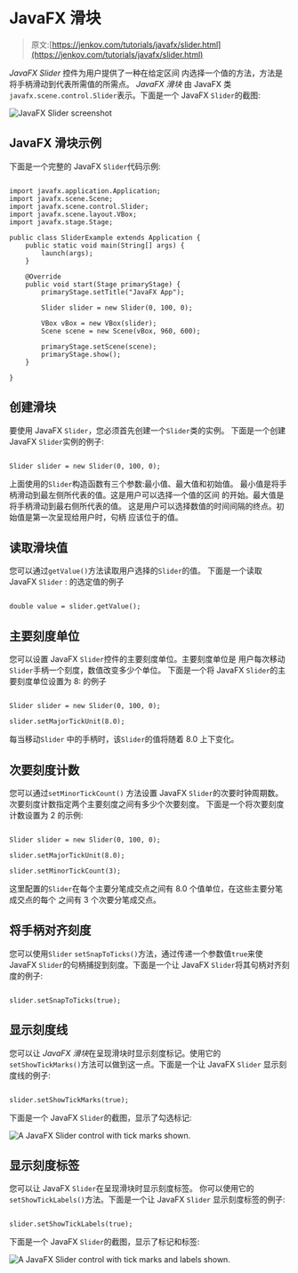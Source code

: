 # JavaFX 滑块

> 原文:[https://jenkov.com/tutorials/javafx/slider.html](https://jenkov.com/tutorials/javafx/slider.html)

*JavaFX Slider* 控件为用户提供了一种在给定区间 内选择一个值的方法，方法是将手柄滑动到代表所需值的所需点。 *JavaFX* *滑块* 由 JavaFX 类`javafx.scene.control.Slider`表示。下面是一个 JavaFX `Slider`的截图:

![JavaFX Slider screenshot](../Images/7e966b95f6216a57665c0d0db44951ca.png)

## JavaFX 滑块示例

下面是一个完整的 JavaFX `Slider`代码示例:

```

import javafx.application.Application;
import javafx.scene.Scene;
import javafx.scene.control.Slider;
import javafx.scene.layout.VBox;
import javafx.stage.Stage;

public class SliderExample extends Application {
    public static void main(String[] args) {
        launch(args);
    }

    @Override
    public void start(Stage primaryStage) {
        primaryStage.setTitle("JavaFX App");

        Slider slider = new Slider(0, 100, 0);

        VBox vBox = new VBox(slider);
        Scene scene = new Scene(vBox, 960, 600);

        primaryStage.setScene(scene);
        primaryStage.show();
    }

}

```

## 创建滑块

要使用 JavaFX `Slider`，您必须首先创建一个`Slider`类的实例。 下面是一个创建 JavaFX `Slider`实例的例子:

```

Slider slider = new Slider(0, 100, 0);

```

上面使用的`Slider`构造函数有三个参数:最小值、最大值和初始值。 最小值是将手柄滑动到最左侧所代表的值。这是用户可以选择一个值的区间 的开始。最大值是将手柄滑动到最右侧所代表的值。 这是用户可以选择数值的时间间隔的终点。初始值是第一次呈现给用户时，句柄 应该位于的值。

## 读取滑块值

您可以通过`getValue()`方法读取用户选择的`Slider`的值。 下面是一个读取 JavaFX `Slider` : 的选定值的例子

```

double value = slider.getValue();

```

## 主要刻度单位

您可以设置 JavaFX `Slider`控件的主要刻度单位。主要刻度单位是 用户每次移动`Slider`手柄一个刻度，数值改变多少个单位。 下面是一个将 JavaFX `Slider`的主要刻度单位设置为 8: 的例子

```

Slider slider = new Slider(0, 100, 0);

slider.setMajorTickUnit(8.0);

```

每当移动`Slider` 中的手柄时，该`Slider`的值将随着 8.0 上下变化。

## 次要刻度计数

您可以通过`setMinorTickCount()` 方法设置 JavaFX `Slider`的次要时钟周期数。次要刻度计数指定两个主要刻度之间有多少个次要刻度。 下面是一个将次要刻度计数设置为 2 的示例:

```

Slider slider = new Slider(0, 100, 0);

slider.setMajorTickUnit(8.0);

slider.setMinorTickCount(3);

```

这里配置的`Slider`在每个主要分笔成交点之间有 8.0 个值单位，在这些主要分笔成交点的每个 之间有 3 个次要分笔成交点。

## 将手柄对齐刻度

您可以使用`Slider` `setSnapToTicks()`方法，通过传递一个参数值`true`来使 JavaFX `Slider`的句柄捕捉到刻度。下面是一个让 JavaFX `Slider`将其句柄对齐刻度的例子:

```

slider.setSnapToTicks(true);

```

## 显示刻度线

您可以让 *JavaFX* *滑块*在呈现滑块时显示刻度标记。使用它的`setShowTickMarks()`方法可以做到这一点。下面是一个让 JavaFX `Slider` 显示刻度线的例子:

```

slider.setShowTickMarks(true);

```

下面是一个 JavaFX `Slider`的截图，显示了勾选标记:

![A JavaFX Slider control with tick marks shown.](../Images/561c853c7a875f669add4614d212736e.png)

## 显示刻度标签

您可以让 JavaFX `Slider`在呈现滑块时显示刻度标签。 你可以使用它的`setShowTickLabels()`方法。下面是一个让 JavaFX `Slider` 显示刻度标签的例子:

```

slider.setShowTickLabels(true);

```

下面是一个 JavaFX `Slider`的截图，显示了标记和标签:

![A JavaFX Slider control with tick marks and labels shown.](../Images/f497b9aca509505267aeb103f105081d.png)